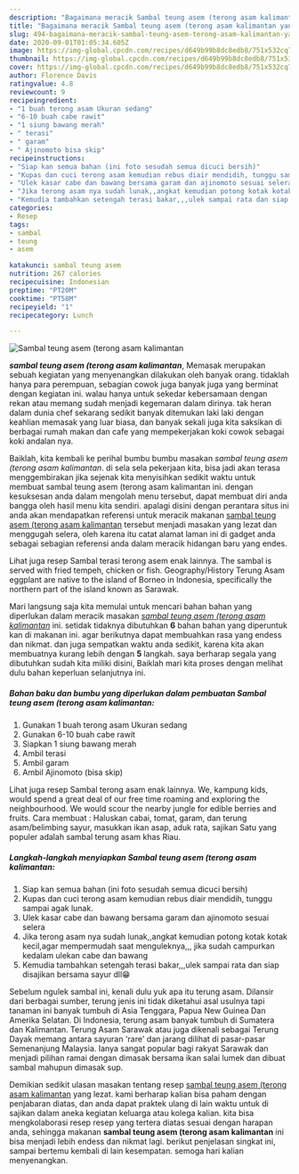 ```yaml
---
description: "Bagaimana meracik Sambal teung asem (terong asam kalimantan yang Bikin Ngiler"
title: "Bagaimana meracik Sambal teung asem (terong asam kalimantan yang Bikin Ngiler"
slug: 494-bagaimana-meracik-sambal-teung-asem-terong-asam-kalimantan-yang-bikin-ngiler
date: 2020-09-01T01:05:34.605Z
image: https://img-global.cpcdn.com/recipes/d649b99b8dc8edb8/751x532cq70/sambal-teung-asem-terong-asam-kalimantan-foto-resep-utama.jpg
thumbnail: https://img-global.cpcdn.com/recipes/d649b99b8dc8edb8/751x532cq70/sambal-teung-asem-terong-asam-kalimantan-foto-resep-utama.jpg
cover: https://img-global.cpcdn.com/recipes/d649b99b8dc8edb8/751x532cq70/sambal-teung-asem-terong-asam-kalimantan-foto-resep-utama.jpg
author: Florence Davis
ratingvalue: 4.8
reviewcount: 9
recipeingredient:
- "1 buah terong asam Ukuran sedang"
- "6-10 buah cabe rawit"
- "1 siung bawang merah"
- " terasi"
- " garam"
- " Ajinomoto bisa skip"
recipeinstructions:
- "Siap kan semua bahan (ini foto sesudah semua dicuci bersih)"
- "Kupas dan cuci terong asam kemudian rebus diair mendidih, tunggu sampai agak lunak."
- "Ulek kasar cabe dan bawang bersama garam dan ajinomoto sesuai selera"
- "Jika terong asam nya sudah lunak,,angkat kemudian potong kotak kotak kecil,agar mempermudah saat menguleknya,,, jika sudah campurkan kedalam ulekan cabe dan bawang"
- "Kemudia tambahkan setengah terasi bakar,,,ulek sampai rata dan siap disajikan bersama sayur dll😁"
categories:
- Resep
tags:
- sambal
- teung
- asem

katakunci: sambal teung asem 
nutrition: 267 calories
recipecuisine: Indonesian
preptime: "PT20M"
cooktime: "PT58M"
recipeyield: "1"
recipecategory: Lunch

---
```



![Sambal teung asem (terong asam kalimantan](https://img-global.cpcdn.com/recipes/d649b99b8dc8edb8/751x532cq70/sambal-teung-asem-terong-asam-kalimantan-foto-resep-utama.jpg)

<b><i>sambal teung asem (terong asam kalimantan</i></b>, Memasak merupakan sebuah kegiatan yang menyenangkan dilakukan oleh banyak orang. tidaklah hanya para perempuan, sebagian cowok juga banyak juga yang berminat dengan kegiatan ini. walau hanya untuk sekedar kebersamaan dengan rekan atau memang sudah menjadi kegemaran dalam dirinya. tak heran dalam dunia chef sekarang sedikit banyak ditemukan laki laki dengan keahlian memasak yang luar biasa, dan banyak sekali juga kita saksikan di berbagai rumah makan dan cafe yang mempekerjakan koki cowok sebagai koki andalan nya.

Baiklah, kita kembali ke perihal bumbu bumbu masakan <i>sambal teung asem (terong asam kalimantan</i>. di sela sela pekerjaan kita, bisa jadi akan terasa menggembirakan jika sejenak kita menyisihkan sedikit waktu untuk membuat sambal teung asem (terong asam kalimantan ini. dengan kesuksesan anda dalam mengolah menu tersebut, dapat membuat diri anda bangga oleh hasil menu kita sendiri. apalagi disini dengan perantara situs ini anda akan mendapatkan referensi untuk meracik makanan <u>sambal teung asem (terong asam kalimantan</u> tersebut menjadi masakan yang lezat dan menggugah selera, oleh karena itu catat alamat laman ini di gadget anda sebagai sebagian referensi anda dalam meracik hidangan baru yang endes.

Lihat juga resep Sambal terasi terong asem enak lainnya. The sambal is served with fried tempeh, chicken or fish. Geography/History Terung Asam eggplant are native to the island of Borneo in Indonesia, specifically the northern part of the island known as Sarawak.


Mari langsung saja kita memulai untuk mencari bahan bahan yang diperlukan dalam meracik masakan <u><i>sambal teung asem (terong asam kalimantan</i></u> ini. setidak tidaknya dibutuhkan <b>6</b> bahan bahan yang diperuntuk kan di makanan ini. agar berikutnya dapat membuahkan rasa yang endess dan nikmat. dan juga sempatkan waktu anda sedikit, karena kita akan membuatnya kurang lebih dengan <b>5</b> langkah. saya berharap segala yang dibutuhkan sudah kita miliki disini, Baiklah mari kita proses dengan melihat dulu bahan keperluan selanjutnya ini.

<!--inarticleads1-->

##### Bahan baku dan bumbu yang diperlukan dalam pembuatan Sambal teung asem (terong asam kalimantan:

1. Gunakan 1 buah terong asam Ukuran sedang
1. Gunakan 6-10 buah cabe rawit
1. Siapkan 1 siung bawang merah
1. Ambil  terasi
1. Ambil  garam
1. Ambil  Ajinomoto (bisa skip)


Lihat juga resep Sambal terong asam enak lainnya. We, kampung kids, would spend a great deal of our free time roaming and exploring the neighbourhood. We would scour the nearby jungle for edible berries and fruits. Cara membuat : Haluskan cabai, tomat, garam, dan terung asam/belimbing sayur, masukkan ikan asap, aduk rata, sajikan Satu yang populer adalah sambal terung asam khas Riau. 

<!--inarticleads2-->

##### Langkah-langkah menyiapkan Sambal teung asem (terong asam kalimantan:

1. Siap kan semua bahan (ini foto sesudah semua dicuci bersih)
1. Kupas dan cuci terong asam kemudian rebus diair mendidih, tunggu sampai agak lunak.
1. Ulek kasar cabe dan bawang bersama garam dan ajinomoto sesuai selera
1. Jika terong asam nya sudah lunak,,angkat kemudian potong kotak kotak kecil,agar mempermudah saat menguleknya,,, jika sudah campurkan kedalam ulekan cabe dan bawang
1. Kemudia tambahkan setengah terasi bakar,,,ulek sampai rata dan siap disajikan bersama sayur dll😁


Sebelum ngulek sambal ini, kenali dulu yuk apa itu terung asam. Dilansir dari berbagai sumber, terung jenis ini tidak diketahui asal usulnya tapi tanaman ini banyak tumbuh di Asia Tenggara, Papua New Guinea Dan Amerika Selatan. Di Indonesia, terung asam banyak tumbuh di Sumatera dan Kalimantan. Terung Asam Sarawak atau juga dikenali sebagai Terung Dayak memang antara sayuran &#39;rare&#39; dan jarang dilihat di pasar-pasar Semenanjung Malaysia. Ianya sangat popular bagi rakyat Sarawak dan menjadi pilihan ramai dengan dimasak bersama ikan salai lumek dan dibuat sambal mahupun dimasak sup. 

Demikian sedikit ulasan masakan tentang resep <u>sambal teung asem (terong asam kalimantan</u> yang lezat. kami berharap kalian bisa paham dengan penjabaran diatas, dan anda dapat praktek ulang di lain waktu untuk di sajikan dalam aneka kegiatan keluarga atau kolega kalian. kita bisa mengkolaborasi resep resep yang tertera diatas sesuai dengan harapan anda, sehingga makanan <b>sambal teung asem (terong asam kalimantan</b> ini bisa menjadi lebih endess dan nikmat lagi. berikut penjelasan singkat ini, sampai bertemu kembali di lain kesempatan. semoga hari kalian menyenangkan.
